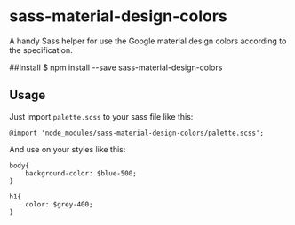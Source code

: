 # sass-material-design-colors
A handy Sass helper for use the Google material design colors according to the specification.

##Install
	$ npm install --save sass-material-design-colors

## Usage

Just import `palette.scss` to your sass file like this:

	@import 'node_modules/sass-material-design-colors/palette.scss';

And use on your styles like this:

	body{
		background-color: $blue-500;
	}

	h1{
		color: $grey-400;
	}
